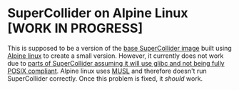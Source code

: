 # SuperCollider on Alpine Linux [WORK IN PROGRESS]

This is supposed to be a version of the [base SuperCollider image](../supercollider) built using [Alpine linux](https://www.alpinelinux.org/) to create a small version.
However, it currently does not work due to [parts of SuperCollider assuming it will use glibc and not being fully POSIX compliant](https://github.com/supercollider/supercollider/issues/5197).
Alpine linux uses [MUSL](https://musl.libc.org/) and therefore doesn't run SuperCollider correctly.
Once this problem is fixed, it *should* work.
